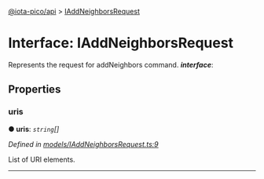 [@iota-pico/api](../README.md) > [IAddNeighborsRequest](../interfaces/iaddneighborsrequest.md)



# Interface: IAddNeighborsRequest


Represents the request for addNeighbors command.
*__interface__*: 



## Properties
<a id="uris"></a>

###  uris

**●  uris**:  *`string`[]* 

*Defined in [models/IAddNeighborsRequest.ts:9](https://github.com/iotaeco/iota-pico-api/blob/fa909a6/src/models/IAddNeighborsRequest.ts#L9)*



List of URI elements.




___


